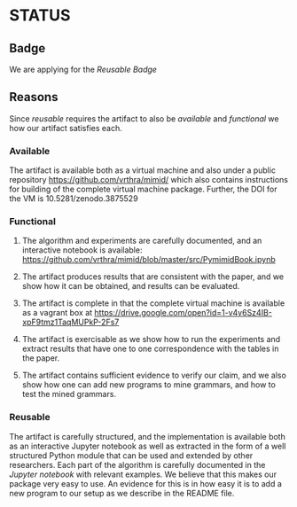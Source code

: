 # STATUS

## Badge

We are applying for the _Reusable Badge_

## Reasons

Since _reusable_ requires the artifact to also be _available_ and _functional_
we how our artifact satisfies each.

### Available

The artifact is available both as a virtual machine and also under a public
repository https://github.com/vrthra/mimid/ which also contains
instructions for building of the complete virtual machine package. Further,
the DOI for the VM is 10.5281/zenodo.3875529

### Functional

1. The algorithm and experiments are carefully documented, and an interactive
   notebook is available: https://github.com/vrthra/mimid/blob/master/src/PymimidBook.ipynb

2. The artifact produces results that are consistent with the paper, and we
   show how it can be obtained, and results can be evaluated.

3. The artifact is complete in that the complete virtual machine is available
   as a vagrant box at https://drive.google.com/open?id=1-v4v6Sz4IB-xpF9tmz1TaqMUPkP-2Fs7

4. The artifact is exercisable as we show how to run the experiments and
   extract results that have one to one correspondence with the tables in the
   paper.

5. The artifact contains sufficient evidence to verify our claim, and we also
   show how one can add new programs to mine grammars, and how to test the
   mined grammars.

### Reusable

The artifact is carefully structured, and the implementation is available both
as an interactive Jupyter notebook as well as extracted in the form of a well
structured Python module that can be used and extended by other researchers.
Each part of the algorithm is carefully documented in the _Jupyter notebook_
with relevant examples.  We believe that this makes our package very easy to
use. An evidence for this is in how easy it is to add a new program to our setup
as we describe in the README file.

